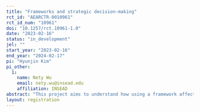 ```yaml
---
title: "Frameworks and strategic decision-making"
rct_id: "AEARCTR-0010961"
rct_id_num: "10961"
doi: "10.1257/rct.10961-1.0"
date: "2023-02-16"
status: "in_development"
jel: ""
start_year: "2023-02-16"
end_year: "2024-02-17"
pi: "Hyunjin Kim"
pi_other:
  1:
    name: Nety Wu
    email: nety.wu@insead.edu
    affiliation: INSEAD
abstract: "This project aims to understand how using a framework affects the crafting of strategic options."
layout: registration
---
```


